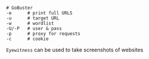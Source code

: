 ```
# GoBuster  
-e      # print full URLS  
-u      # target URL  
-w      # wordlist  
-U/-P   # user & pass  
-p      # proxy for requests  
-c      # cookie
```

`Eyewitness` can be used to take screenshots of websites
